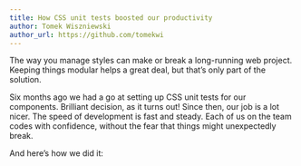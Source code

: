 ```yaml
---
title: How CSS unit tests boosted our productivity
author: Tomek Wiszniewski
author_url: https://github.com/tomekwi
---
```


The way you manage styles can make or break a long-running web project. Keeping things modular helps a great deal, but that’s only part of the solution.

Six months ago we had a go at setting up CSS unit tests for our components. Brilliant decision, as it turns out! Since then, our job is a lot nicer. The speed of development is fast and steady. Each of us on the team codes with confidence, without the fear that things might unexpectedly break.

And here’s how we did it:

<!-- more -->


<!-- TRASH

If you’ve worked on a project bigger than a simple website (which CSS was originally designed for), you probably know much better

(A bit better)

Writing any non-trivial web app, you’re bound to face the question “How do I manage styles in a sustainable way”. The bigger your team and the more sophisticated the app, the more relevant the question gets.

(Still bad – maybe useful for the body)

There are a couple of [well-known problems](https://speakerdeck.com/vjeux/react-css-in-js?slide=2) with CSS and brilliant people are coming up with [loads](https://github.com/jsstyles/jss) [of](https://github.com/krasimir/cssx) [brilliant](https://github.com/css-modules/css-modules) [solutions](https://github.com/rtfeldman/elm-css) to them. We are learning to write our styles in a modular way. We don’t need to worry about the global namespace anymore. Hold on… doesn’t that sound familiar? The same shift happened to JS a few years back.

(Very bad)

We all remember how easy it was to get started with CSS on that first small pet project. But with anything larger than a pet landing page stylesheets get notoriously difficult to write and manage. Writing a full-blown progressive web app, you’ll definitely face the problem …
-->
